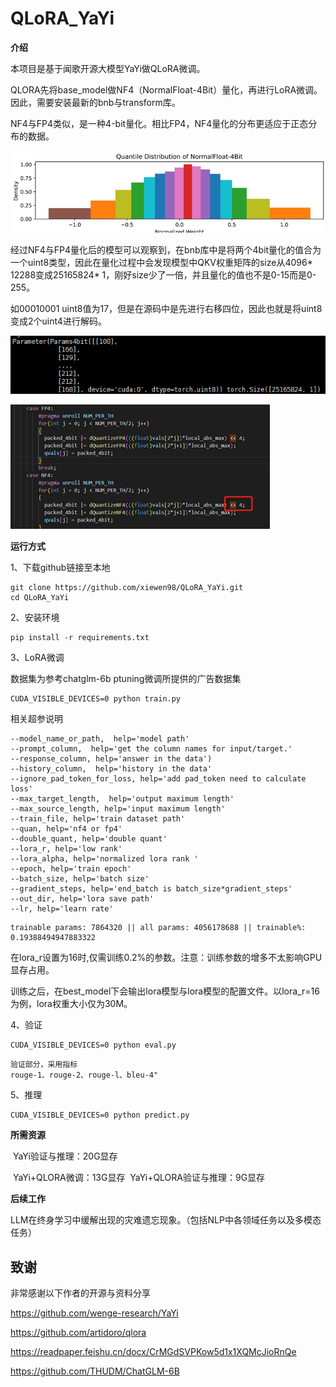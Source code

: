 # QLoRA_YaYi

**介绍**

本项目是基于闻歌开源大模型YaYi做QLoRA微调。

QLORA先将base_model做NF4（NormalFloat-4Bit）量化，再进行LoRA微调。因此，需要安装最新的bnb与transform库。

NF4与FP4类似，是一种4-bit量化。相比FP4，NF4量化的分布更适应于正态分布的数据。

![](https://github.com/xiewen98/QLoRA_YaYi/blob/main/img/1.png)


经过NF4与FP4量化后的模型可以观察到，在bnb库中是将两个4bit量化的值合为一个uint8类型，因此在量化过程中会发现模型中QKV权重矩阵的size从4096* 12288变成25165824* 1，刚好size少了一倍，并且量化的值也不是0-15而是0-255。

如00010001 uint8值为17，但是在源码中是先进行右移四位，因此也就是将uint8变成2个uint4进行解码。

![](https://github.com/xiewen98/QLoRA_YaYi/blob/main/img/2.png)

![](https://github.com/xiewen98/QLoRA_YaYi/blob/main/img/3.png)

**运行方式**

1、下载github链接至本地

```
git clone https://github.com/xiewen98/QLoRA_YaYi.git
cd QLoRA_YaYi
```

2、安装环境

```
pip install -r requirements.txt
```

3、LoRA微调

数据集为参考chatglm-6b ptuning微调所提供的广告数据集

```
CUDA_VISIBLE_DEVICES=0 python train.py
```

相关超参说明

```
--model_name_or_path,  help='model path'
--prompt_column,  help='get the column names for input/target.'
--response_column, help='answer in the data')
--history_column,  help='history in the data'
--ignore_pad_token_for_loss, help='add pad_token need to calculate loss'
--max_target_length,  help='output maximum length'
--max_source_length, help='input maximum length'
--train_file, help='train dataset path'
--quan, help='nf4 or fp4'
--double_quant, help='double quant'
--lora_r, help='low rank'
--lora_alpha, help='normalized lora rank '
--epoch, help='train epoch'
--batch_size, help='batch size'
--gradient_steps, help='end_batch is batch_size*gradient_steps'
--out_dir, help='lora save path'
--lr, help='learn rate'
```

```
trainable params: 7864320 || all params: 4056178688 || trainable%: 0.19388494947883322
```

在lora_r设置为16时,仅需训练0.2%的参数。注意：训练参数的增多不太影响GPU显存占用。

训练之后，在best_model下会输出lora模型与lora模型的配置文件。以lora_r=16为例，lora权重大小仅为30M。

4、验证

```
CUDA_VISIBLE_DEVICES=0 python eval.py
```

```
验证部分，采用指标
rouge-1、rouge-2、rouge-l、bleu-4"
```

5、推理

```
CUDA_VISIBLE_DEVICES=0 python predict.py
```

**所需资源**

​	YaYi验证与推理：20G显存

​	YaYi+QLORA微调：13G显存
​	YaYi+QLORA验证与推理：9G显存



**后续工作**

LLM在终身学习中缓解出现的灾难遗忘现象。（包括NLP中各领域任务以及多模态任务）



## 致谢

非常感谢以下作者的开源与资料分享

https://github.com/wenge-research/YaYi

https://github.com/artidoro/qlora

https://readpaper.feishu.cn/docx/CrMGdSVPKow5d1x1XQMcJioRnQe

https://github.com/THUDM/ChatGLM-6B

